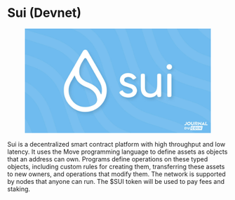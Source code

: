 # Sui (Devnet)

<figure><img src="../../.gitbook/assets/image (5) (1) (1) (1).png" alt=""><figcaption></figcaption></figure>

Sui is a decentralized smart contract platform with high throughput and low latency. It uses the Move programming language to define assets as objects that an address can own. Programs define operations on these typed objects, including custom rules for creating them, transferring these assets to new owners, and operations that modify them. The network is supported by nodes that anyone can run. The $SUI token will be used to pay fees and staking.
